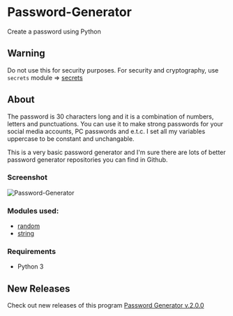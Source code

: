 # Password-Generator
Create a password using Python

## Warning
Do not use this for security purposes. For security and cryptography, use `secrets` module => [secrets](https://docs.python.org/3/library/secrets.html?highlight=secrets#module-secrets)

## About
The password is 30 characters long and it is a combination of numbers, letters and punctuations. You can use it to make strong passwords for your social media accounts, PC passwords and e.t.c. I set all my variables uppercase to be constant and unchangable.

 This is a very basic password generator and I'm sure there are lots of better password generator repositories you can find in Github.

### Screenshot
![Password-Generator](https://user-images.githubusercontent.com/124906353/217871873-3e7ed045-6c81-4780-8fe4-25add7714815.PNG)

### Modules used:
* [random](https://docs.python.org/3/library/random.html#module-random)
* [string](https://docs.python.org/3/library/string.html?highlight=string#module-string)

### Requirements
* Python 3

## New Releases
Check out new releases of this program
[Password Generator v.2.0.0](https://github.com/BazarganDev/Password-Generator/releases/tag/Security)
